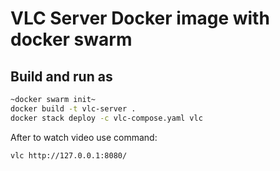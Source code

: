 # VLC Server Docker image with docker swarm

## Build and run as

```bash
~docker swarm init~
docker build -t vlc-server .
docker stack deploy -c vlc-compose.yaml vlc
```
After to watch video use command:
```bash
vlc http://127.0.0.1:8080/
```
